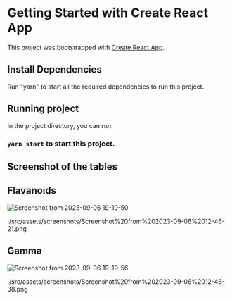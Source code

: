 # Getting Started with Create React App

This project was bootstrapped with [Create React App](https://github.com/facebook/create-react-app).


## Install Dependencies

Run "yarn" to start all the required dependencies to run this project.

## Running project

In the project directory, you can run:

### `yarn start` to start this project.


## Screenshot of the tables 

## Flavanoids
![Screenshot from 2023-09-06 19-19-50](https://github.com/WillTheAstroBoy/data-visualization/assets/67465278/d19cc1d4-4969-4e3f-888b-6979e5655fe2)


./src/assets/screenshots/Screenshot%20from%202023-09-06%2012-46-21.png

## Gamma
![Screenshot from 2023-09-06 19-19-56](https://github.com/WillTheAstroBoy/data-visualization/assets/67465278/577f8a94-d704-4a52-bf0d-4d272e857b3b)

./src/assets/screenshots/Screenshot%20from%202023-09-06%2012-46-38.png

